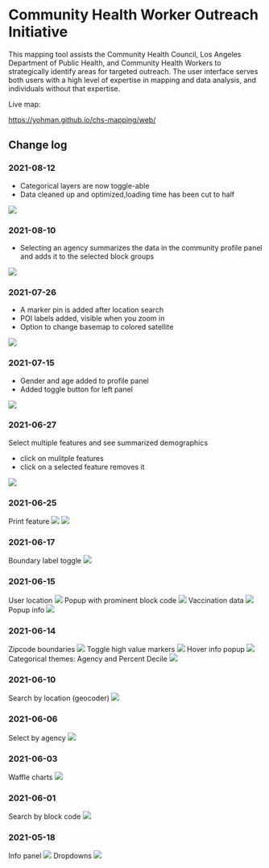 # Community Health Worker Outreach Initiative

This mapping tool assists the Community Health Council, Los Angeles Department of Public Health, and Community Health Workers to strategically identify areas for targeted outreach. The user interface serves both users with a high level of expertise in mapping and data analysis, and individuals without that expertise. 

Live map:

https://yohman.github.io/chs-mapping/web/

## Change log

### 2021-08-12

- Categorical layers are now toggle-able
- Data cleaned up and optimized,loading time has been cut to half

<img src="logs/2021-08-12 toggle.png">

### 2021-08-10

- Selecting an agency summarizes the data in the community profile panel and adds it to the selected block groups

<img src="logs/2021-08-10 agency summary.png">

### 2021-07-26

- A marker pin is added after location search
- POI labels added, visible when you zoom in
- Option to change basemap to colored satellite

<img src="logs/2021-07-26 search pin.png">

### 2021-07-15

- Gender and age added to profile panel
- Added toggle button for left panel

<img src="logs/2021-07-15 gender age toggle.png">

### 2021-06-27
Select multiple features and see summarized demographics
- click on mulitple features
- click on a selected feature removes it

<img src="logs/2021-06-27 multiple feature select.png">

### 2021-06-25
Print feature
<img src="logs/2021-06-25 print1.png">
<img src="logs/2021-06-25 print2.png">

### 2021-06-17
Boundary label toggle
<img src="logs/2021-06-17 boundary toggle.png">

### 2021-06-15
User location
<img src="logs/2021-06-15 user location.png">
Popup with prominent block code
<img src="logs/2021-06-15 popup cleanup.png">
Vaccination data
<img src="logs/2021-06-15 vaccination data.png">
Popup info
<img src="logs/2021-06-15 popup w community info.png">

### 2021-06-14
Zipcode boundaries
<img src="logs/2021-06-14 zipcodes.png">
Toggle high value markers
<img src="logs/2021-06-14 toggle.png">
Hover info popup
<img src="logs/2021-06-14 GEOID label on hover.png">
Categorical themes: Agency and Percent Decile
<img src="logs/2021-06-14 categorical themes.png">

### 2021-06-10
Search by location (geocoder)
<img src="logs/2021-06-10 geocoder.png">

### 2021-06-06
Select by agency
<img src="logs/2021-06-06 select by org.png">

### 2021-06-03
Waffle charts
<img src="logs/2021-06-03 waffle charts.png">

### 2021-06-01
Search by block code
<img src="logs/2021-06-01 block code search.png">

### 2021-05-18
Info panel
<img src="logs/2021-05-18 infopanel.png">
Dropdowns
<img src="logs/2021-05-15 dropdowns.png">
